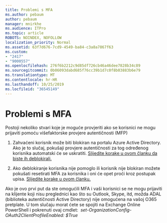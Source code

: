 ```yaml
---
title: Problemi s MFA
ms.author: pebaum
author: pebaum
manager: mnirkhe
ms.audience: ITPro
ms.topic: article
ROBOTS: NOINDEX, NOFOLLOW
localization_priority: Normal
ms.assetid: 63f7d676-7cd9-4549-ba84-c3a8a7867f63
ms.custom:
- "2417"
- "9000557"
ms.openlocfilehash: 276f6b2212c9d85df726cb46a46dee7828b34c89
ms.sourcegitcommit: 0b06093dabd685f76cc39b1d7c0f8b03883b6e79
ms.translationtype: MT
ms.contentlocale: hr-HR
ms.lasthandoff: 10/25/2019
ms.locfileid: "36545149"
---
```

# <a name="issues-with-mfa"></a>Problemi s MFA
Postoji nekoliko stvari koje je moguće provjeriti ako se korisnici ne mogu prijaviti pomoću višefaktorske provjere autentičnosti (MFP)

1. Zahvaćeni korisnik može biti blokiran na portalu Azure Active Directory. Ako je to slučaj, pokušaji provjere autentičnosti za tog određenog korisnika automatski će se uskratiti. [Slijedite korake u ovom članku da biste ih deblokirali.](https://docs.microsoft.com/azure/active-directory/authentication/howto-mfa-mfasettings#block-and-unblock-users)

2. Ako deblokiranje korisnika nije pomoglo ili korisnik nije blokiran možete pokušati resetirati MFA za korisnika i oni će opet proći kroz postupak upisa. [Slijedite korake u ovom članku.](https://docs.microsoft.com/azure/active-directory/authentication/howto-mfa-userdevicesettings#require-users-to-provide-contact-methods-again)

Ako je ovo prvi put da ste omogućili MFA i vaši korisnici se ne mogu prijaviti na klijente koji nisu preglednici kao što su Outlook, Skype, itd, možda ADAL (biblioteka autentičnosti Active Directory) nije omogućena na vašoj O365 pretplate. U tom slučaju morat ćete se spojiti na Exchange Online PowerShell i pokrenuti ovaj cmdlet:  *set-OrganizationConfig-OAuth2ClientProfileEnabled: $True*